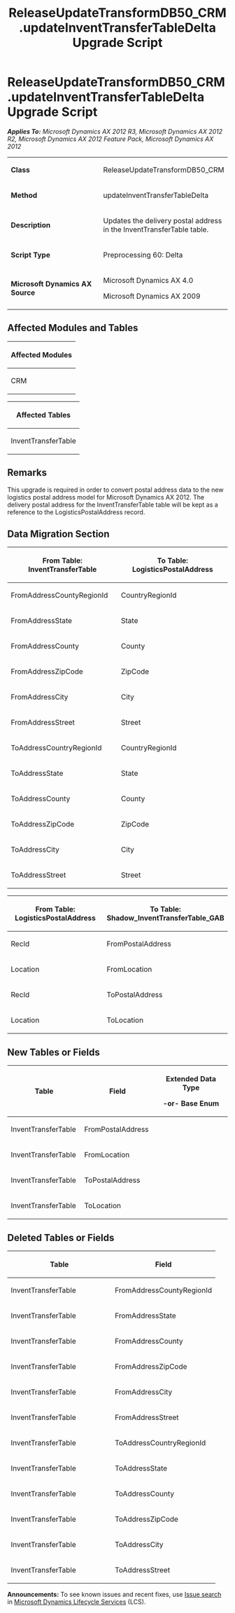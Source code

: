 ﻿---
title: ReleaseUpdateTransformDB50_CRM.updateInventTransferTableDelta Upgrade Script
TOCTitle: ReleaseUpdateTransformDB50_CRM.updateInventTransferTableDelta Upgrade Script
ms:assetid: d91a2853-8335-9a1d-e9dd-d3ee28df0884
ms:mtpsurl: https://msdn.microsoft.com/en-us/library/JJ737137(v=AX.60)
ms:contentKeyID: 49711580
ms.date: 05/18/2015
mtps_version: v=AX.60
---

# ReleaseUpdateTransformDB50\_CRM.updateInventTransferTableDelta Upgrade Script 


_**Applies To:** Microsoft Dynamics AX 2012 R3, Microsoft Dynamics AX 2012 R2, Microsoft Dynamics AX 2012 Feature Pack, Microsoft Dynamics AX 2012_

<table>
<colgroup>
<col style="width: 50%" />
<col style="width: 50%" />
</colgroup>
<tbody>
<tr class="odd">
<td><p><strong>Class</strong></p></td>
<td><p>ReleaseUpdateTransformDB50_CRM</p></td>
</tr>
<tr class="even">
<td><p><strong>Method</strong></p></td>
<td><p>updateInventTransferTableDelta</p></td>
</tr>
<tr class="odd">
<td><p><strong>Description</strong></p></td>
<td><p>Updates the delivery postal address in the InventTransferTable table.</p></td>
</tr>
<tr class="even">
<td><p><strong>Script Type</strong></p></td>
<td><p>Preprocessing 60: Delta</p></td>
</tr>
<tr class="odd">
<td><p><strong>Microsoft Dynamics AX Source</strong></p></td>
<td><p>Microsoft Dynamics AX 4.0</p>
<p>Microsoft Dynamics AX 2009</p></td>
</tr>
</tbody>
</table>


## Affected Modules and Tables

<table>
<colgroup>
<col style="width: 100%" />
</colgroup>
<thead>
<tr class="header">
<th><p>Affected Modules</p></th>
</tr>
</thead>
<tbody>
<tr class="odd">
<td><p>CRM</p></td>
</tr>
</tbody>
</table>


<table>
<colgroup>
<col style="width: 100%" />
</colgroup>
<thead>
<tr class="header">
<th><p>Affected Tables</p></th>
</tr>
</thead>
<tbody>
<tr class="odd">
<td><p>InventTransferTable</p></td>
</tr>
</tbody>
</table>


## Remarks

This upgrade is required in order to convert postal address data to the new logistics postal address model for Microsoft Dynamics AX 2012. The delivery postal address for the InventTransferTable table will be kept as a reference to the LogisticsPostalAddress record.

## Data Migration Section

<table>
<colgroup>
<col style="width: 50%" />
<col style="width: 50%" />
</colgroup>
<thead>
<tr class="header">
<th><p>From Table: InventTransferTable</p></th>
<th><p>To Table: LogisticsPostalAddress</p></th>
</tr>
</thead>
<tbody>
<tr class="odd">
<td><p>FromAddressCountyRegionId</p></td>
<td><p>CountryRegionId</p></td>
</tr>
<tr class="even">
<td><p>FromAddressState</p></td>
<td><p>State</p></td>
</tr>
<tr class="odd">
<td><p>FromAddressCounty</p></td>
<td><p>County</p></td>
</tr>
<tr class="even">
<td><p>FromAddressZipCode</p></td>
<td><p>ZipCode</p></td>
</tr>
<tr class="odd">
<td><p>FromAddressCity</p></td>
<td><p>City</p></td>
</tr>
<tr class="even">
<td><p>FromAddressStreet</p></td>
<td><p>Street</p></td>
</tr>
<tr class="odd">
<td><p>ToAddressCountryRegionId</p></td>
<td><p>CountryRegionId</p></td>
</tr>
<tr class="even">
<td><p>ToAddressState</p></td>
<td><p>State</p></td>
</tr>
<tr class="odd">
<td><p>ToAddressCounty</p></td>
<td><p>County</p></td>
</tr>
<tr class="even">
<td><p>ToAddressZipCode</p></td>
<td><p>ZipCode</p></td>
</tr>
<tr class="odd">
<td><p>ToAddressCity</p></td>
<td><p>City</p></td>
</tr>
<tr class="even">
<td><p>ToAddressStreet</p></td>
<td><p>Street</p></td>
</tr>
</tbody>
</table>


<table>
<colgroup>
<col style="width: 50%" />
<col style="width: 50%" />
</colgroup>
<thead>
<tr class="header">
<th><p>From Table: LogisticsPostalAddress</p></th>
<th><p>To Table: Shadow_InventTransferTable_GAB</p></th>
</tr>
</thead>
<tbody>
<tr class="odd">
<td><p>RecId</p></td>
<td><p>FromPostalAddress</p></td>
</tr>
<tr class="even">
<td><p>Location</p></td>
<td><p>FromLocation</p></td>
</tr>
<tr class="odd">
<td><p>RecId</p></td>
<td><p>ToPostalAddress</p></td>
</tr>
<tr class="even">
<td><p>Location</p></td>
<td><p>ToLocation</p></td>
</tr>
</tbody>
</table>


## New Tables or Fields

<table>
<colgroup>
<col style="width: 33%" />
<col style="width: 33%" />
<col style="width: 33%" />
</colgroup>
<thead>
<tr class="header">
<th><p>Table</p></th>
<th><p>Field</p></th>
<th><p>Extended Data Type</p>
<p>-or- Base Enum</p></th>
</tr>
</thead>
<tbody>
<tr class="odd">
<td><p>InventTransferTable</p></td>
<td><p>FromPostalAddress</p></td>
<td><p></p></td>
</tr>
<tr class="even">
<td><p>InventTransferTable</p></td>
<td><p>FromLocation</p></td>
<td><p></p></td>
</tr>
<tr class="odd">
<td><p>InventTransferTable</p></td>
<td><p>ToPostalAddress</p></td>
<td><p></p></td>
</tr>
<tr class="even">
<td><p>InventTransferTable</p></td>
<td><p>ToLocation</p></td>
<td><p></p></td>
</tr>
</tbody>
</table>


## Deleted Tables or Fields

<table>
<colgroup>
<col style="width: 50%" />
<col style="width: 50%" />
</colgroup>
<thead>
<tr class="header">
<th><p>Table</p></th>
<th><p>Field</p></th>
</tr>
</thead>
<tbody>
<tr class="odd">
<td><p>InventTransferTable</p></td>
<td><p>FromAddressCountyRegionId</p></td>
</tr>
<tr class="even">
<td><p>InventTransferTable</p></td>
<td><p>FromAddressState</p></td>
</tr>
<tr class="odd">
<td><p>InventTransferTable</p></td>
<td><p>FromAddressCounty</p></td>
</tr>
<tr class="even">
<td><p>InventTransferTable</p></td>
<td><p>FromAddressZipCode</p></td>
</tr>
<tr class="odd">
<td><p>InventTransferTable</p></td>
<td><p>FromAddressCity</p></td>
</tr>
<tr class="even">
<td><p>InventTransferTable</p></td>
<td><p>FromAddressStreet</p></td>
</tr>
<tr class="odd">
<td><p>InventTransferTable</p></td>
<td><p>ToAddressCountryRegionId</p></td>
</tr>
<tr class="even">
<td><p>InventTransferTable</p></td>
<td><p>ToAddressState</p></td>
</tr>
<tr class="odd">
<td><p>InventTransferTable</p></td>
<td><p>ToAddressCounty</p></td>
</tr>
<tr class="even">
<td><p>InventTransferTable</p></td>
<td><p>ToAddressZipCode</p></td>
</tr>
<tr class="odd">
<td><p>InventTransferTable</p></td>
<td><p>ToAddressCity</p></td>
</tr>
<tr class="even">
<td><p>InventTransferTable</p></td>
<td><p>ToAddressStreet</p></td>
</tr>
</tbody>
</table>

  
**Announcements:** To see known issues and recent fixes, use [Issue search](http://go.microsoft.com/fwlink/?linkid=389258) in [Microsoft Dynamics Lifecycle Services](http://go.microsoft.com/fwlink/?linkid=306505) (LCS).

